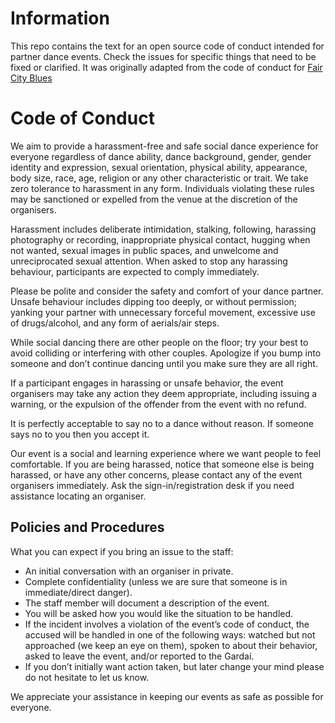 # Information
This repo contains the text for an open source code of conduct intended for partner dance events. Check the issues for specific things that need to be fixed or clarified. It was originally adapted from the code of conduct for [Fair City Blues](http://faircityblues.com/code.html) 

# Code of Conduct
We aim to provide a harassment-free and safe social dance experience for everyone regardless of dance ability, dance background, gender, gender identity and expression, sexual orientation, physical ability, appearance, body size, race, age, religion or any other characteristic or trait. We take zero tolerance to harassment in any form. 
Individuals violating these rules may be sanctioned or expelled from the venue at the discretion of the organisers.

Harassment includes deliberate intimidation, stalking, following, harassing photography or recording, inappropriate physical contact, hugging when not wanted, sexual images in public spaces, and unwelcome and unreciprocated sexual attention. When asked to stop any harassing behaviour, participants are expected to comply immediately.

Please be polite and consider the safety and comfort of your dance partner. Unsafe behaviour includes dipping too deeply, or without permission; yanking your partner with unnecessary forceful movement, excessive use of drugs/alcohol, and any form of aerials/air steps.

While social dancing there are other people on the floor; try your best to avoid colliding or interfering with other couples. Apologize if you bump into someone and don’t continue dancing until you make sure they are all right. 

If a participant engages in harassing or unsafe behavior, the event organisers may take any action they deem appropriate, including issuing a warning, or the expulsion of the offender from the event with no refund.

It is perfectly acceptable to say no to a dance without reason. If someone says no to you then you accept it.

Our event  is a social and learning experience where we want people to feel comfortable. If you are being harassed, notice that someone else is being harassed, or have any other concerns, please contact any of the event organisers immediately. Ask the sign-in/registration desk if you need assistance locating an organiser.  

## Policies and Procedures
What you can expect if you bring an issue to the staff:

* An initial conversation with an organiser in private.
* Complete confidentiality (unless we are sure that someone is in immediate/direct danger).
* The staff member will document a description of the event.
* You will be asked how you would like the situation to be handled.
* If the incident involves a violation of the event’s code of conduct, the accused will be handled in one of the following ways: watched but not approached (we keep an eye on them), spoken to about their behavior, asked to leave the event, and/or reported to the Gardaí.
* If you don’t initially want action taken, but later change your mind please do not hesitate to let us know.

We appreciate your assistance in keeping our events as safe as possible for everyone.
